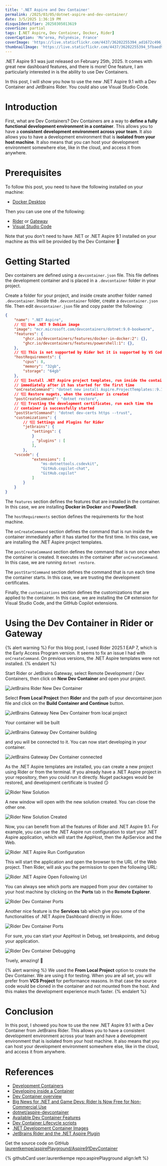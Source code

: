```yaml
---
title: '.NET Aspire and Dev Container'
permalink: /2025/03/05/dotnet-aspire-and-dev-container/
date: 3/5/2025 1:36:19 PM
disqusIdentifier: 20250305013619
coverSize: partial
tags: [.NET Aspire, Dev Container, Docker, Rider]
coverCaption: 'Moʻorea, Polynésie, France'
coverImage: 'https://live.staticflickr.com/4437/36202255394_ad1672c496_h.jpg'
thumbnailImage: 'https://live.staticflickr.com/4437/36202255394_5fbaed9148_q.jpg'
---
```

.NET Aspire 9.1 was just released on February 25th, 2025. It comes with great new dashboard features, and there is more! One feature, I am particularly interested in is the ability to use Dev Containers.

In this post, I will show you how to use the new .NET Aspire 9.1 with a Dev Container and JetBrains Rider. You could also use Visual Studio Code.
<!-- more -->

# Introduction

First, what are Dev Containers? Dev Containers are a way to **define a fully functional development environment in a container**. This allows you to have a **consistent development environment across your team**. It also allows you to have a development environment that is **isolated from your host machine**. It also means that you can host your development environment somewhere else, like in the cloud, and access it from anywhere.

# Prerequisites

To follow this post, you need to have the following installed on your machine:

* [Docker Desktop](https://www.docker.com/products/docker-desktop)

Then you can use one of the following:

* [Rider](https://www.jetbrains.com/rider/) or [Gateway](https://www.jetbrains.com/remote-development/gateway/)
* [Visual Studio Code](https://code.visualstudio.com/)

Note that you don't need to have .NET or .NET Aspire 9.1 installed on your machine as this will be provided by the Dev Container 🤯

# Getting Started

Dev containers are defined using a `devcontainer.json` file. This file defines the development container and is placed in a `.devcontainer` folder in your project. 

Create a folder for your project, and inside create another folder named `.devcontainer`. Inside the `.devcontainer` folder, create a `devcontainer.json` file. Then edit `devcontainer.json` file and copy paster the following:

```json .devcontainer/devcontainer.json
{
    "name": ".NET Aspire",
    // 👇🏼 Use .NET 9 Debian image
    "image": "mcr.microsoft.com/devcontainers/dotnet:9.0-bookworm",
    "features": {
        "ghcr.io/devcontainers/features/docker-in-docker:2": {},
        "ghcr.io/devcontainers/features/powershell:1": {},
    },
    // 👇🏼 This is not supported by Rider but it is supported by VS Code 
    "hostRequirements": {
        "cpus": 8,
        "memory": "32gb",
        "storage": "64gb"
    },
    // 👇🏼 Install .NET Aspire project templates, run inside the container 
    // immediately after it has started for the first time
	"onCreateCommand": "dotnet new install Aspire.ProjectTemplates::9.1.0 --force",
    // 👇🏼 Restore nugets, when the container is created
	"postCreateCommand": "dotnet restore",
    // 👇🏼 Trusting the development certificates, run each time the
    // container is successfully started
    "postStartCommand": "dotnet dev-certs https --trust",
    "customizations": {
        // 👇🏼 Settings and Plugins for Rider
        "jetbrains": {
            "settings": {
            }
            , "plugins" : [
            ],
        },
    "vscode": {
            "extensions": [
                "ms-dotnettools.csdevkit",
                "GitHub.copilot-chat",
                "GitHub.copilot"
            ]
        }
    }
}
```

The `features` section defines the features that are installed in the container. In this case, we are installing **Docker in Docker** and **PowerShell**.

The `hostRequirements` section defines the requirements for the host machine. 

The `onCreateCommand` section defines the command that is run inside the container immediately after it has started for the first time. In this case, we are installing the .NET Aspire project templates.

The `postCreateCommand` section defines the command that is run once when the container is created. It executes in the container after `onCreateCommand`. In this case, we are running `dotnet restore`.

The `postStartCommand` section defines the command that is run each time the container starts. In this case, we are trusting the development certificates. 

Finally, the `customizations` section defines the customizations that are applied to the container. In this case, we are installing the C# extension for Visual Studio Code, and the GitHub Copilot extensions.

# Using the Dev Container in Rider or Gateway

{% alert warning %}
For this blog post, I used Rider 2025.1 EAP 7, which is the Early Access Program version. It seems to fix an issue I had with `onCreateCommand`. On previous versions, the .NET Aspire templates were not installed.
{% endalert %}

Start Rider or JetBrains Gateway, select Remote Development / Dev Containers, then click on **New Dev Container** and open your project. 

![JetBrains Rider New Dev Container](/images/2025/dotnet-aspire_jetbrains-rider-new-devcontainer.png)

Select **From Local Project** then **Rider** and the path of your devcontainer.json file and click on the **Build Container and Continue** button.

![JetBrains Gateway New Dev Container from local project](/images/2025/dotnet-aspire_jetbrains-rider-dev-containers.png)

Your container will be built

![JetBrains Gateway Dev Container building](/images/2025/dotnet-aspire_jetbrains-rider-building-container.png)

and you will be connected to it. You can now start developing in your container.

![JetBrains Gateway Dev Container connected](/images/2025/dotnet-aspire_jetbrains-rider-connected-container.png)

As the .NET Aspire templates are installed, you can create a new project using Rider or from the terminal. If you already have a .NET Aspire project in your repository, then you could run it directly. Nuget packages would be restored, and development certificate is trusted 😏

![Rider New Solution](/images/2025/dotnet-aspire_jetbrains-rider-new-solution.png)

A new window will open with the new solution created. You can close the other one.

![Rider New Solution Created](/images/2025/dotnet-aspire_jetbrains-rider-new-solution-created.png)

Now, you can benefit from all the features of Rider and .NET Aspire 9.1. For example, you can use the .NET Aspire run configuration to start your .NET Aspire application, which will start the AppHost, then the ApiService and the Web.

![Rider .NET Aspire Run Configuration](/images/2025/dotnet-aspire_jetbrains-rider-run-configuration.png)

This will start the application and open the browser to the URL of the Web project. Then Rider, will ask you the permission to open the following URL:

![Rider .NET Aspire Open Following Url](/images/2025/dotnet-aspire_jetbrains-rider-open-following-url.png)

You can always see which ports are mapped from your dev container to your host machine by clicking on the **Ports** tab in the **Remote Explorer**.

![Rider Dev Container Ports](/images/2025/dotnet-aspire_jetbrains-rider-ports.png)

Another nice feature is the **Services** tab which give you some of the functionalities of .NET Aspire Dashboard directly in Rider.

![Rider Dev Container Ports](/images/2025/dotnet-aspire_jetbrains-rider-services.png)

For sure, you can start your AppHost in Debug, set breakpoints, and debug your application.

![Rider Dev Container Debugging](/images/2025/dotnet-aspire_jetbrains-rider-debugging.png)

Truely, amazing! 🤩

{% alert warning %}
We used the **From Local Project** option to create the Dev Container. We are using it for testing. When you are all set, you will prefer from **VCS Project** for performance reasons. In that case the source code would be cloned in the container and not mounted from the host. And this makes the development experience much faster.
{% endalert %}

# Conclusion

In this post, I showed you how to use the new .NET Aspire 9.1 with a Dev Container from JetBrains Rider. This allows you to have a consistent development environment across your team and have a development environment that is isolated from your host machine. It also means that you can host your development environment somewhere else, like in the cloud, and access it from anywhere.

# References

* [Development Containers](https://containers.dev/)
* [Developing inside a Container](https://code.visualstudio.com/docs/devcontainers/containers)
* [Dev Container overview](https://www.jetbrains.com/help/rider/Connect_to_DevContainer.html)
* [Big News for .NET and Game Devs: Rider Is Now Free for Non-Commercial Use](https://blog.jetbrains.com/dotnet/2024/10/16/rider-reveal-livestream-big-news-for-dotnet-and-game-devs/)
* [dotnet/aspire-devcontainer](https://github.com/dotnet/aspire-devcontainer)
* [Available Dev Container Features](https://containers.dev/features)
* [Dev Container Lifecycle scripts](https://containers.dev/implementors/json_reference/#lifecycle-scripts)
* [.NET Development Container Images](https://mcr.microsoft.com/en-us/artifact/mar/devcontainers/dotnet/about)
* [JetBrains Rider and the .NET Aspire Plugin](https://blog.jetbrains.com/dotnet/2024/02/19/jetbrains-rider-and-the-net-aspire-plugin/)


Get the source code on GitHub [laurentkempe/aspirePlayground/Aspire91DevContainer](https://github.com/laurentkempe/aspirePlayground/tree/main/Aspire91DevContainer)
<p></p>
{% githubCard user:laurentkempe repo:aspirePlayground align:left %}

